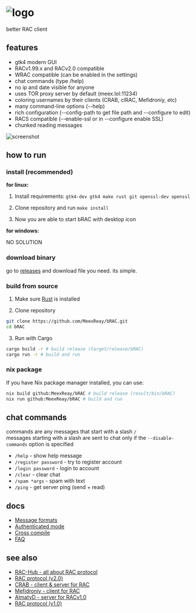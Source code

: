 # ![logo](misc/logo.gif)
<!--
[<img src="https://github.com/user-attachments/assets/f2be5caa-6246-4a6a-9bee-2b53086f9afb" height="30">]()
[<img src="https://github.com/user-attachments/assets/4d35191d-1dbc-4391-a761-6ae7f76ba7af" height="30">]()
[<img src="https://img.shields.io/badge/Bitcoin-000?style=for-the-badge&logo=bitcoin&logoColor=white">](https://meex.lol/bitcoin)
-->

better RAC client

## features

- gtk4 modern GUI
- RACv1.99.x and RACv2.0 compatible
- WRAC compatible (can be enabled in the settings)
- chat commands (type /help)
- no ip and date visible for anyone
- uses TOR proxy server by default (meex.lol:11234)
- coloring usernames by their clients (CRAB, clRAC, Mefidroniy, etc)
- many command-line options (--help)
- rich configuration (--config-path to get file path and --configure to edit)
- RACS compatible (--enable-ssl or in --configure enable SSL)
- chunked reading messages

![screenshot](misc/image.png)

## how to run

### install (recommended)

**for linux:**

1. Install requirements: `gtk4-dev gtk4 make rust git openssl-dev openssl`

2. Clone repository and run `make install`

3. Now you are able to start bRAC with desktop icon

**for windows:**

NO SOLUTION

### download binary

go to [releases](https://github.com/MeexReay/bRAC/releases/latest) and download file you need. its simple.

### build from source

1. Make sure [Rust](https://www.rust-lang.org/tools/install) is installed

2. Clone repository
```bash
git clone https://github.com/MeexReay/bRAC.git
cd bRAC
```

3. Run with Cargo
```bash
cargo build -r # build release (target/release/bRAC) 
cargo run -r # build and run
```

### nix package

If you have Nix package manager installed, you can use:

```bash
nix build github:MeexReay/bRAC # build release (result/bin/bRAC)
nix run github:MeexReay/bRAC # build and run
```

## chat commands

commands are any messages that start with a slash `/` \
messages starting with a slash are sent to chat only if the `--disable-commands` option is specified

- `/help` - show help message
- `/register password` - try to register account
- `/login password` - login to account
- `/clear` - clear chat
- `/spam *args` - spam with text
- `/ping` - get server ping (send + read)

## docs

- [Message formats](docs/message_formats.md)
- [Authenticated mode](docs/auth_mode.md)
- [Cross compile](docs/cross_compile.md)
- [FAQ](docs/faq.md)

## see also

- [RAC-Hub - all about RAC protocol](https://the-stratosphere-solutions.github.io/RAC-Hub/)
- [RAC protocol (v2.0)](https://gitea.bedohswe.eu.org/pixtaded/crab#rac-protocol)
- [CRAB - client & server for RAC](https://gitea.bedohswe.eu.org/pixtaded/crab)
- [Mefidroniy - client for RAC](https://github.com/OctoBanon-Main/mefedroniy-client)
- [AlmatyD - server for RACv1.0](https://gitea.bedohswe.eu.org/bedohswe/almatyd)
- [RAC protocol (v1.0)](https://bedohswe.eu.org/text/rac/protocol.md.html)

